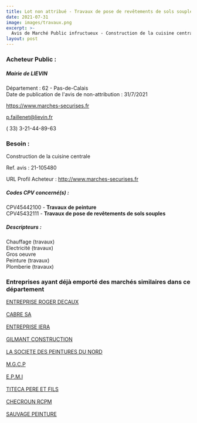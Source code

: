 ```yaml
---
title: Lot non attribué - Travaux de pose de revêtements de sols souples + autres travaux
date: 2021-07-31
image: images/travaux.png
excerpt: >-
  Avis de Marché Public infructueux - Construction de la cuisine centrale (suite au marché 2020A017 classé sans suite)
layout: post
---
```


### Acheteur Public :
##### Mairie de LIEVIN
Département : 62 - Pas-de-Calais<br/>
Date de publication de l'avis de non-attribution : 31/7/2021


https://www.marches-securises.fr

p.faillenet@lievin.fr

( 33) 3-21-44-89-63
### Besoin :

Construction de la cuisine centrale

Ref. avis : 21-105480

URL Profil Acheteur : http://www.marches-securises.fr

##### Codes CPV concerné(s) :
CPV45442100 - **Travaux de peinture** <br/>
CPV45432111 - **Travaux de pose de revêtements de sols souples** <br/>

##### Descripteurs :
Chauffage (travaux) <br/>
Electricité (travaux) <br/>
Gros oeuvre <br/>
Peinture (travaux) <br/>
Plomberie (travaux) <br/>

### Entreprises ayant déjà emporté des marchés similaires dans ce département
<a href="/entreprise-546/siren-320672967">ENTREPRISE ROGER DECAUX</a><br/><br/>
<a href="/entreprise-551/siren-356200238">CABRE SA</a><br/><br/>
<a href="/entreprise-555/siren-399386127">ENTREPRISE IERA</a><br/><br/>
<a href="/entreprise-557/siren-414254383">GILMANT CONSTRUCTION</a><br/><br/>
<a href="/entreprise-559/siren-429364193">LA SOCIETE DES PEINTURES DU NORD</a><br/><br/>
<a href="/entreprise-563/siren-450247911">M.G.C.P</a><br/><br/>
<a href="/entreprise-567/siren-497835066">E.P.M.I</a><br/><br/>
<a href="/entreprise-569/siren-511530081">TITECA PERE ET FILS</a><br/><br/>
<a href="/entreprise-574/siren-753502301">CHECROUN RCPM</a><br/><br/>
<a href="/entreprise-577/siren-808604862">SAUVAGE PEINTURE</a><br/><br/>
